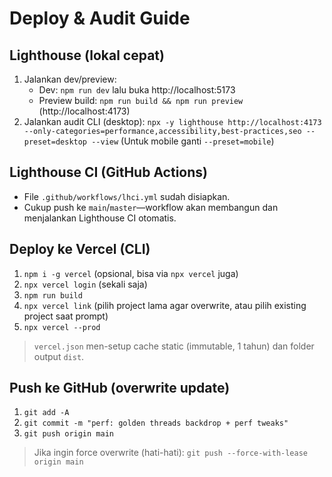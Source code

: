 # Deploy & Audit Guide

## Lighthouse (lokal cepat)
1. Jalankan dev/preview:
   - Dev: `npm run dev` lalu buka http://localhost:5173
   - Preview build: `npm run build && npm run preview` (http://localhost:4173)
2. Jalankan audit CLI (desktop):
   `npx -y lighthouse http://localhost:4173 --only-categories=performance,accessibility,best-practices,seo --preset=desktop --view`
   (Untuk mobile ganti `--preset=mobile`)

## Lighthouse CI (GitHub Actions)
- File `.github/workflows/lhci.yml` sudah disiapkan.
- Cukup push ke `main`/`master`—workflow akan membangun dan menjalankan Lighthouse CI otomatis.

## Deploy ke Vercel (CLI)
1. `npm i -g vercel` (opsional, bisa via `npx vercel` juga)
2. `npx vercel login` (sekali saja)
3. `npm run build`
4. `npx vercel link` (pilih project lama agar overwrite, atau pilih existing project saat prompt)
5. `npx vercel --prod`

> `vercel.json` men-setup cache static (immutable, 1 tahun) dan folder output `dist`.

## Push ke GitHub (overwrite update)
1. `git add -A`
2. `git commit -m "perf: golden threads backdrop + perf tweaks"`
3. `git push origin main`

> Jika ingin force overwrite (hati-hati): `git push --force-with-lease origin main`

